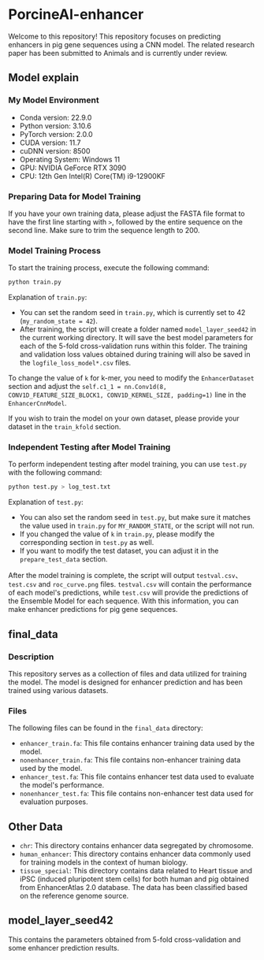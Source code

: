 # PorcineAI-enhancer
Welcome to this repository! This repository focuses on predicting enhancers in pig gene sequences using a CNN model. The related research paper has been submitted to Animals and is currently under review.

## Model explain
### My Model Environment

- Conda version: 22.9.0
- Python version: 3.10.6
- PyTorch version: 2.0.0
- CUDA version: 11.7
- cuDNN version: 8500
- Operating System: Windows 11
- GPU: NVIDIA GeForce RTX 3090
- CPU: 12th Gen Intel(R) Core(TM) i9-12900KF

### Preparing Data for Model Training

If you have your own training data, please adjust the FASTA file format to have the first line starting with `>`, followed by the entire sequence on the second line. Make sure to trim the sequence length to 200.

### Model Training Process

To start the training process, execute the following command:

```bash
python train.py
```

Explanation of `train.py`:

- You can set the random seed in `train.py`, which is currently set to 42 (`my_random_state = 42`).
- After training, the script will create a folder named `model_layer_seed42` in the current working directory. It will save the best model parameters for each of the 5-fold cross-validation runs within this folder. The training and validation loss values obtained during training will also be saved in the `logfile_loss_model*.csv` files.

To change the value of `k` for k-mer, you need to modify the `EnhancerDataset` section and adjust the `self.c1_1 = nn.Conv1d(8, CONV1D_FEATURE_SIZE_BLOCK1, CONV1D_KERNEL_SIZE, padding=1)` line in the `EnhancerCnnModel`.

If you wish to train the model on your own dataset, please provide your dataset in the `train_kfold` section.

### Independent Testing after Model Training

To perform independent testing after model training, you can use `test.py` with the following command:

```bash
python test.py > log_test.txt
```

Explanation of `test.py`:

- You can also set the random seed in `test.py`, but make sure it matches the value used in `train.py` for `MY_RANDOM_STATE`, or the script will not run.
- If you changed the value of `k` in `train.py`, please modify the corresponding section in `test.py` as well.
- If you want to modify the test dataset, you can adjust it in the `prepare_test_data` section.

After the model training is complete, the script will output `testval.csv`、 `test.csv` and `roc_curve.png` files. `testval.csv` will contain the performance of each model's predictions, while `test.csv` will provide the predictions of the Ensemble Model for each sequence. With this information, you can make enhancer predictions for pig gene sequences.
  
## final_data
### Description

This repository serves as a collection of files and data utilized for training the model. The model is designed for enhancer prediction and has been trained using various datasets.

### Files

The following files can be found in the `final_data` directory:

- `enhancer_train.fa`: This file contains enhancer training data used by the model.
- `nonenhancer_train.fa`: This file contains non-enhancer training data used by the model.
- `enhancer_test.fa`: This file contains enhancer test data used to evaluate the model's performance.
- `nonenhancer_test.fa`: This file contains non-enhancer test data used for evaluation purposes.

## Other Data
- `chr`: This directory contains enhancer data segregated by chromosome.
- `human_enhancer`: This directory contains enhancer data commonly used for training models in the context of human biology.
- `tissue_special`: This directory contains data related to Heart tissue and iPSC (induced pluripotent stem cells) for both human and pig obtained from EnhancerAtlas 2.0 database. The data has been classified based on the reference genome source.

## model_layer_seed42
This contains the parameters obtained from 5-fold cross-validation and some enhancer prediction results.
